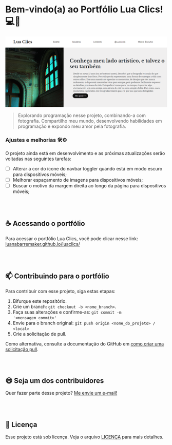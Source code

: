 # Bem-vindo(a) ao Portfólio Lua Clics! 💻📸

<img src="Imagens/Preview.png" alt="Preview Web">

>Explorando programação nesse projeto, combinando-a com fotografia. Compartilho meu mundo, desenvolvendo habilidades em programação e expondo meu amor pela fotografia.

### Ajustes e melhorias 🛠⚙

O projeto ainda está em desenvolvimento e as próximas atualizações serão voltadas nas seguintes tarefas:

- [ ] Alterar a cor do ícone do navbar toggler quando está em modo escuro para dispositivos móveis;
- [ ] Melhorar espaçamento de imagens para dispositivos móveis;
- [ ] Buscar o motivo da margem direita ao longo da página para dispositivos móveis;

<br>
<br>

## ☕ Acessando o portfólio

Para acessar o portfólio Lua Clics, você pode clicar nesse link: <a href="luanabarremaker.github.io/luaclics/">luanabarremaker.github.io/luaclics/</a>

<br>
<br>

## 📫 Contribuindo para o portfólio

Para contribuir com esse projeto, siga estas etapas:

1. Bifurque este repositório.
2. Crie um branch: `git checkout -b <nome_branch>`.
3. Faça suas alterações e confirme-as: `git commit -m '<mensagem_commit>'`
4. Envie para o branch original: `git push origin <nome_do_projeto> / <local>`
5. Crie a solicitação de pull.

Como alternativa, consulte a documentação do GitHub em [como criar uma solicitação pull](https://help.github.com/en/github/collaborating-with-issues-and-pull-requests/creating-a-pull-request).

<br>
<br>

## 😄 Seja um dos contribuidores

Quer fazer parte desse projeto? <a href="https://mail.google.com/mail/?view=cm&to=faculdadeluana24@gmail.com&body=Ol%C3%A1%2C%20estou%20entrando%20em%20contato%20sobre..." target="_blank">Me envie um e-mail!</a>

<br>
<br>

## 📝 Licença

Esse projeto está sob licença. Veja o arquivo [LICENÇA](LICENSE.md) para mais detalhes.
